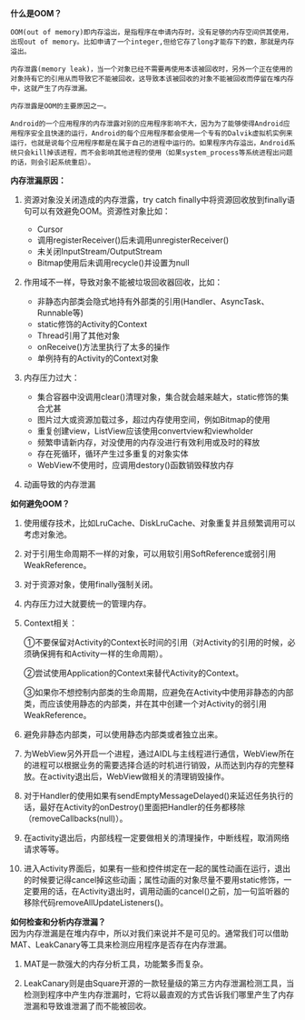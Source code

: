 **什么是OOM？**

	OOM(out of memory)即内存溢出，是指程序在申请内存时，没有足够的内存空间供其使用，出现out of memory。比如申请了一个integer,但给它存了long才能存下的数，那就是内存溢出。
    
    内存泄露(memory leak)，当一个对象已经不需要再使用本该被回收时，另外一个正在使用的对象持有它的引用从而导致它不能被回收，这导致本该被回收的对象不能被回收而停留在堆内存中，这就产生了内存泄漏。
    
    内存泄露是OOM的主要原因之一。
	
	Android的一个应用程序的内存泄露对别的应用程序影响不大，因为为了能够使得Android应用程序安全且快速的运行，Android的每个应用程序都会使用一个专有的Dalvik虚拟机实例来运行，也就是说每个应用程序都是在属于自己的进程中运行的。如果程序内存溢出，Android系统只会kill掉该进程，而不会影响其他进程的使用（如果system_process等系统进程出问题的话，则会引起系统重启）。
	
		
**内存泄漏原因：**

1. 资源对象没关闭造成的内存泄露，try catch finally中将资源回收放到finally语句可以有效避免OOM。资源性对象比如：

   - Cursor
   - 调用registerReceiver()后未调用unregisterReceiver()
   - 未关闭InputStream/OutputStream
   - Bitmap使用后未调用recycle()并设置为null

2. 作用域不一样，导致对象不能被垃圾回收器回收，比如：
 
   - 非静态内部类会隐式地持有外部类的引用(Handler、AsyncTask、Runnable等)
   - static修饰的Activity的Context
   - Thread引用了其他对象
   - onReceive()方法里执行了太多的操作
   - 单例持有的Activity的Context对象
		
3. 内存压力过大：
	
    - 集合容器中没调用clear()清理对象，集合就会越来越大，static修饰的集合尤甚
	- 图片过大或资源加载过多，超过内存使用空间，例如Bitmap的使用
	- 重复创建view，ListView应该使用convertview和viewholder
	- 频繁申请新内存，对没使用的内存没进行有效利用或及时的释放
	- 存在死循环，循环产生过多重复的对象实体
	- WebView不使用时，应调用destory()函数销毁释放内存
	
4. 动画导致的内存泄漏
		
		
**如何避免OOM？**

1. 使用缓存技术，比如LruCache、DiskLruCache、对象重复并且频繁调用可以考虑对象池。

2. 对于引用生命周期不一样的对象，可以用软引用SoftReference或弱引用WeakReference。
	
3. 对于资源对象，使用finally强制关闭。
	
4. 内存压力过大就要统一的管理内存。
	
5. Context相关：
	
	①不要保留对Activity的Context长时间的引用（对Activity的引用的时候，必须确保拥有和Activity一样的生命周期）。
		
	②尝试使用Application的Context来替代Activity的Context。
		
	③如果你不想控制内部类的生命周期，应避免在Activity中使用非静态的内部类，而应该使用静态的内部类，并在其中创建一个对Activity的弱引用WeakReference。
        
6. 避免非静态内部类，可以使用静态内部类或者独立出来。

7. 为WebView另外开启一个进程，通过AIDL与主线程进行通信，WebView所在的进程可以根据业务的需要选择合适的时机进行销毁，从而达到内存的完整释放。在activity退出后，WebView做相关的清理销毁操作。

8. 对于Handler的使用如果有sendEmptyMessageDelayed()来延迟任务执行的话，最好在Activity的onDestroy()里面把Handler的任务都移除（removeCallbacks(null)）。

9. 在activity退出后，内部线程一定要做相关的清理操作，中断线程，取消网络请求等等。

10. 进入Activity界面后，如果有一些和控件绑定在一起的属性动画在运行，退出的时候要记得cancel掉这些动画；属性动画的对象尽量不要用static修饰，一定要用的话，在Activity退出时，调用动画的cancel()之前，加一句监听器的移除代码removeAllUpdateListeners()。
        
        
**如何检查和分析内存泄漏？**  
因为内存泄漏是在堆内存中，所以对我们来说并不是可见的。通常我们可以借助MAT、LeakCanary等工具来检测应用程序是否存在内存泄漏。

1. MAT是一款强大的内存分析工具，功能繁多而复杂。

2. LeakCanary则是由Square开源的一款轻量级的第三方内存泄漏检测工具，当检测到程序中产生内存泄漏时，它将以最直观的方式告诉我们哪里产生了内存泄漏和导致谁泄漏了而不能被回收。
        
        
        
        
        
        
        
        
